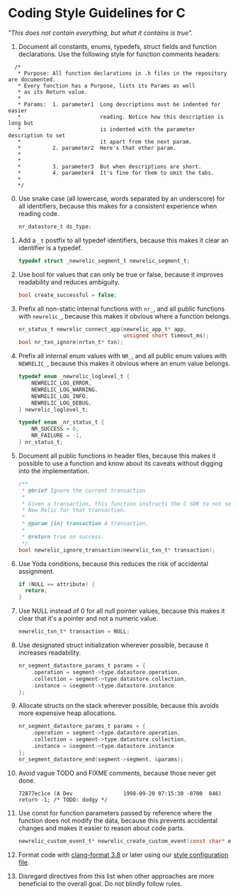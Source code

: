 # Coding Style Guidelines for C

_"This does not contain everything, but what it contains is true"._

1. Document all constants, enums, typedefs, struct 
   fields and function declarations. Use the following style for function 
   comments headers:

```
  /*
   * Purpose: All function declarations in .h files in the repository are documented. 
   * Every function has a Purpose, lists its Params as well
   * as its Return value.  
   * 
   * Params:  1. parameter1  Long descriptions must be indented for easier 
   *                         reading. Notice how this description is long but 
   *                         is indented with the parameter description to set 
   *                         it apart from the next param.
   *          2. parameter2  Here's that other param.
   *
   *
   *          3. parameter3  But when descriptions are short.
   *          4. parameter4  It's fine for them to omit the tabs.
   *
   */
``` 

0. Use snake case (all lowercase, words separated by an underscore) for all
   identifiers, because this makes for a consistent experience when reading 
   code.
   ```c
   nr_datastore_t ds_type;
   ```

0. Add a `_t` postfix to all typedef identifiers, because this makes it clear an
   identifier is a typedef.
   ```c
   typedef struct _newrelic_segment_t newrelic_segment_t;
   ```

0. Use bool for values that can only be true or false, because it improves
   readability and reduces ambiguity.
   ```c
   bool create_successful = false;
   ```

0. Prefix all non-static internal functions with `nr_`, and all public functions
   with `newrelic_`, because this makes it obvious where a function belongs.
   ```c
   nr_status_t newrelic_connect_app(newrelic_app_t* app,
                                    unsigned short timeout_ms);
   bool nr_txn_ignore(nrtxn_t* txn);
   ```

0. Prefix all internal enum values with `NR_`, and all public enum values with
   `NEWRELIC_`, because this makes it obvious where an enum value belongs.
   ```c
   typedef enum _newrelic_loglevel_t {
       NEWRELIC_LOG_ERROR,
       NEWRELIC_LOG_WARNING,
       NEWRELIC_LOG_INFO,
       NEWRELIC_LOG_DEBUG,
   } newrelic_loglevel_t;

   typedef enum _nr_status_t {                                                     
       NR_SUCCESS = 0,                                                               
       NR_FAILURE = -1,                                                              
   } nr_status_t;  
   ```

0. Document all public functions in header files, because this makes it possible
   to use a function and know about its caveats without digging into the 
   implementation.
   ```c
   /**
    * @brief Ignore the current transaction
    *
    * Given a transaction, this function instructs the C SDK to not send data to
    * New Relic for that transaction.
    *
    * @param [in] transaction A transaction.
    *
    * @return true on success.
    */
   bool newrelic_ignore_transaction(newrelic_txn_t* transaction);
   ```

0. Use Yoda conditions, because this reduces the risk of accidental assignment.
   ```c
   if (NULL == attribute) {                                                      
     return;                                                                     
   } 
   ```

0. Use NULL instead of 0 for all null pointer values, because this makes it
   clear that it's a pointer and not a numeric value.
   ```c
   newrelic_txn_t* transaction = NULL;
   ```

0. Use designated struct initialization wherever possible, because it increases
   readability.
   ```c
   nr_segment_datastore_params_t params = {
       .operation = segment->type.datastore.operation,
       .collection = segment->type.datastore.collection,
       .instance = &segment->type.datastore.instance
   };
   ```

0. Allocate structs on the stack wherever possible, because this avoids more
   expensive heap allocations.
   ```c
   nr_segment_datastore_params_t params = {
       .operation = segment->type.datastore.operation,
       .collection = segment->type.datastore.collection,
       .instance = &segment->type.datastore.instance
   };
   nr_segment_datastore_end(segment->segment, &params);
   ```

0. Avoid vague TODO and FIXME comments, because those never get done.
   ```
   72877ec1ce (A Dev                1998-09-20 07:15:30 -0700  846)   return -1; /* TODO: dodgy */
   ```

0. Use const for function parameters passed by reference where the function
   does not modify the data, because this prevents accidental changes and makes
   it easier to reason about code parts.
   ```c
   newrelic_custom_event_t* newrelic_create_custom_event(const char* event_type);
   ```

0. Format code with
   [clang-format 3.8](https://releases.llvm.org/3.8.0/tools/clang/docs/ClangFormat.html) 
   or later using our [style configuration file](.clang-format).

0. Disregard directives from this list when other approaches are more
   beneficial to the overall goal. Do not blindly follow rules.

